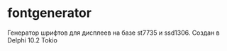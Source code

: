 # fontgenerator
Генератор шрифтов для дисплеев на базе st7735 и ssd1306. Создан в Delphi 10.2 Tokio
